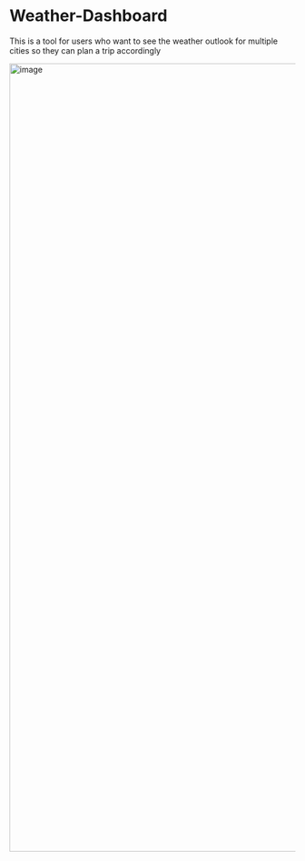# Weather-Dashboard
This is a tool for users who want to see the weather outlook for multiple cities
so they can plan a trip accordingly

<img width="1387" alt="image" src="https://user-images.githubusercontent.com/96856996/157118556-d97940a8-e972-4276-b071-5dfc567d27f4.png">

